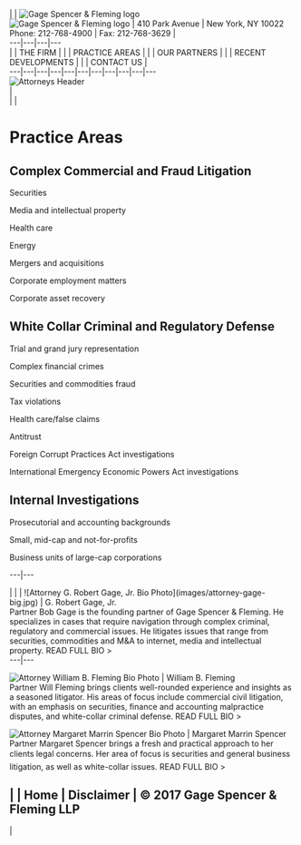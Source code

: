 |   | ![Gage Spencer & Fleming logo](images/gage-spencer-fleming-logo.gif)  
![Gage Spencer & Fleming logo](images/spacer.gif) | 410 Park Avenue   |   New
York, NY 10022  
Phone: 212-768-4900   |   Fax: 212-768-3629 |  
---|---|---|---  
|   | THE FIRM | | | PRACTICE AREAS | | | OUR PARTNERS | | | RECENT
DEVELOPMENTS | | | CONTACT US |  
---|---|---|---|---|---|---|---|---|---|---  
![Attorneys Header](images/header-attorneys.jpg)  
|  
|   |

# Practice Areas

## Complex Commercial and Fraud Litigation

Securities

Media and intellectual property

Health care

Energy

Mergers and acquisitions

Corporate employment matters

Corporate asset recovery

## White Collar Criminal and Regulatory Defense

Trial and grand jury representation

Complex financial crimes

Securities and commodities fraud

Tax violations

Health care/false claims

Antitrust

Foreign Corrupt Practices Act investigations

International Emergency Economic Powers Act investigations

## Internal Investigations

Prosecutorial and accounting backgrounds

Small, mid-cap and not-for-profits

Business units of large-cap corporations  
  
---|---  
  
|   |  | ![Attorney G. Robert Gage, Jr. Bio Photo](images/attorney-gage-
big.jpg) |  G. Robert Gage, Jr.  
Partner Bob Gage is the founding partner of Gage Spencer & Fleming. He
specializes in cases that require navigation through complex criminal,
regulatory and commercial issues. He litigates issues that range from
securities, commodities and M&A to internet, media and intellectual property.
READ FULL BIO >  
---|---  
  
![Attorney William B. Fleming Bio Photo](images/attorney-fleming-big.jpg) |
William B. Fleming  
Partner Will Fleming brings clients well-rounded experience and insights as a
seasoned litigator. His areas of focus include commercial civil litigation,
with an emphasis on securities, finance and accounting malpractice disputes,
and white-collar criminal defense. READ FULL BIO >  
  
![Attorney Margaret Marrin Spencer Bio Photo](images/attorney-spencer-big.jpg)
|  Margaret Marrin Spencer  
Partner Margaret Spencer brings a fresh and practical approach to her clients
legal concerns. Her area of focus is securities and general business
litigation, as well as white-collar issues. READ FULL BIO >  
  
  |  |  Home   |   Disclaimer   |   © 2017 Gage Spencer & Fleming LLP  
---  
  |

